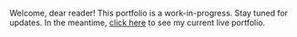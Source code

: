 Welcome, dear reader! This portfolio is a work-in-progress. Stay tuned for updates. In the meantime, [click here](https://graycodesnu.github.io/g-harvey-portfolio) to see my current live portfolio. 